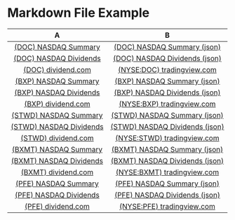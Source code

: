 
Markdown File Example
=====================
  

|A|B|
| :---: | :---: |
|[(DOC) NASDAQ Summary](https://www.nasdaq.com/market-activity/stocks/DOC)|[(DOC) NASDAQ Summary (json)](https://api.nasdaq.com/api/quote/DOC/summary?assetclass=stocks)|
|[(DOC) NASDAQ Dividends](https://www.nasdaq.com/market-activity/stocks/DOC/dividend-history)|[(DOC) NASDAQ Dividends (json)](https://api.nasdaq.com/api/quote/DOC/dividends?assetclass=stocks)|
|[(DOC) dividend.com](https://www.dividend.com/search/?q=DOC)|[(NYSE:DOC) tradingview.com](https://www.tradingview.com/chart/?symbol=NYSE%3ADOC)|
|[(BXP) NASDAQ Summary](https://www.nasdaq.com/market-activity/stocks/BXP)|[(BXP) NASDAQ Summary (json)](https://api.nasdaq.com/api/quote/BXP/summary?assetclass=stocks)|
|[(BXP) NASDAQ Dividends](https://www.nasdaq.com/market-activity/stocks/BXP/dividend-history)|[(BXP) NASDAQ Dividends (json)](https://api.nasdaq.com/api/quote/BXP/dividends?assetclass=stocks)|
|[(BXP) dividend.com](https://www.dividend.com/search/?q=BXP)|[(NYSE:BXP) tradingview.com](https://www.tradingview.com/chart/?symbol=NYSE%3ABXP)|
|[(STWD) NASDAQ Summary](https://www.nasdaq.com/market-activity/stocks/STWD)|[(STWD) NASDAQ Summary (json)](https://api.nasdaq.com/api/quote/STWD/summary?assetclass=stocks)|
|[(STWD) NASDAQ Dividends](https://www.nasdaq.com/market-activity/stocks/STWD/dividend-history)|[(STWD) NASDAQ Dividends (json)](https://api.nasdaq.com/api/quote/STWD/dividends?assetclass=stocks)|
|[(STWD) dividend.com](https://www.dividend.com/search/?q=STWD)|[(NYSE:STWD) tradingview.com](https://www.tradingview.com/chart/?symbol=NYSE%3ASTWD)|
|[(BXMT) NASDAQ Summary](https://www.nasdaq.com/market-activity/stocks/BXMT)|[(BXMT) NASDAQ Summary (json)](https://api.nasdaq.com/api/quote/BXMT/summary?assetclass=stocks)|
|[(BXMT) NASDAQ Dividends](https://www.nasdaq.com/market-activity/stocks/BXMT/dividend-history)|[(BXMT) NASDAQ Dividends (json)](https://api.nasdaq.com/api/quote/BXMT/dividends?assetclass=stocks)|
|[(BXMT) dividend.com](https://www.dividend.com/search/?q=BXMT)|[(NYSE:BXMT) tradingview.com](https://www.tradingview.com/chart/?symbol=NYSE%3ABXMT)|
|[(PFE) NASDAQ Summary](https://www.nasdaq.com/market-activity/stocks/PFE)|[(PFE) NASDAQ Summary (json)](https://api.nasdaq.com/api/quote/PFE/summary?assetclass=stocks)|
|[(PFE) NASDAQ Dividends](https://www.nasdaq.com/market-activity/stocks/PFE/dividend-history)|[(PFE) NASDAQ Dividends (json)](https://api.nasdaq.com/api/quote/PFE/dividends?assetclass=stocks)|
|[(PFE) dividend.com](https://www.dividend.com/search/?q=PFE)|[(NYSE:PFE) tradingview.com](https://www.tradingview.com/chart/?symbol=NYSE%3APFE)|

